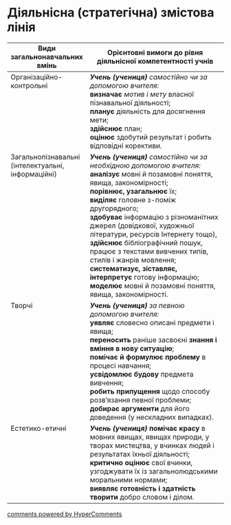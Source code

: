 <div id="hypercomments_widget" class="js-hypercomments-widget invisible"></div>

# Діяльнісна (стратегічна) змістова лінія

<table>
  <tr>
    <td width="30%" align="center"><b>Види загальнонавчальних вмінь</b></td>
    <td width="70%" align="center"><b>Орієнтовні вимоги до рівня діяльнісної компетентності  учнів</b></td>
  </tr>
<tbody>
  <tr>
    <td width="30%" style="vertical-align:top !important;">
Організаційно-контрольні
</td>
    <td width="70%" style="vertical-align:top !important;">
<i><b>Учень (учениця)</b></i> <i>самостійно чи за допомогою вчителя: </i><br>
<b>визначає</b> <i>мотив і мету</i>  власної пізнавальної діяльності;<br>
<b>планує</b> діяльність для досягнення мети;<br>
<b>здійснює</b> план;<br>
<b>оцінює</b> здобутий результат і робить відповідні корективи.</td>
  </tr>
  <tr>
    <td width="30%" style="vertical-align:top !important;">
Загальнопізнавальні (інтелектуальні, інформаційні)
</td>
    <td width="70%" style="vertical-align:top !important;">
<i><b>Учень (учениця)</b></i> <i>самостійно чи за необхідною допомогою вчителя: </i><br>
<b>аналізує</b> мовні й позамовні поняття, явища, закономірності; <br>
<b>порівнює, узагальнює</b> їх;<br> 
<b>виділяє</b> головне з-поміж другорядного;<br>
<b>здобуває</b>  інформацію з різноманітних джерел (довідкової, художньої літератури, ресурсів Інтернету тощо),  <b>здійснює</b>  бібліографічний пошук, працює  з текстами  вивчених типів, стилів і жанрів мовлення;<br>
<b>систематизує, зіставляє, інтерпретує</b> готову інформацію;<br>
<b>моделює</b> мовні й позамовні поняття, явища, закономірності.
</td>
  </tr>
  <tr>
    <td width="30%" style="vertical-align:top !important;">
Творчі
</td>
    <td width="70%" style="vertical-align:top !important;">
<i><b>Учень (учениця)</b></i> <i>за певною допомогою вчителя:</i><br>
<b>уявляє</b> словесно описані предмети і явища;<br>
<b>переносить</b> раніше засвоєні <b>знання і вміння в нову ситуацію</b>;<br>
<b>помічає  й формулює проблему</b> в процесі навчання;<br>
<b>усвідомлює будову</b> предмета вивчення;<br>
<b>робить припущення</b> щодо способу розв’язання певної проблеми; <br>
<b>добирає аргументи</b> для  його доведення (у нескладних випадках).
</td>
  </tr>
  <tr>
    <td width="30%" style="vertical-align:top !important;">
Естетико-етичні
</td>
    <td width="70%" style="vertical-align:top !important;">
<i><b>Учень (учениця)</b></i> <b>помічає красу</b> в мовних явищах, явищах природи, у творах мистецтва, у вчинках  людей і результатах їхньої діяльності;<br>
<b>критично оцінює</b> свої вчинки, узгоджувати їх із загальнолюдськими моральними нормами;<br>
<b>виявляє готовність  і здатність творити</b> добро словом і ділом.
</td>
  </tr>
</tbody>
</table>

<div class="js-hypercomments-container">
<a href="http://hypercomments.com" class="hc-link" title="comments widget">comments powered by HyperComments</a>
</div>